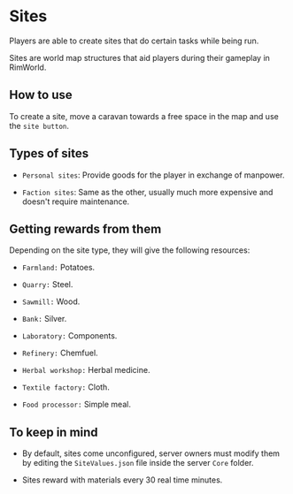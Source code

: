 # Sites
Players are able to create sites that do certain tasks while being run.

Sites are world map structures that aid players during their gameplay in RimWorld.

## How to use
To create a site, move a caravan towards a free space in the map and use the `site button`.

## Types of sites
* `Personal sites`: Provide goods for the player in exchange of manpower.

* `Faction sites`: Same as the other, usually much more expensive and doesn't require maintenance.

## Getting rewards from them
Depending on the site type, they will give the following resources:
* `Farmland:` Potatoes.

* `Quarry:` Steel.

* `Sawmill:` Wood.

* `Bank:` Silver.

* `Laboratory:` Components.

* `Refinery:` Chemfuel.

* `Herbal workshop:` Herbal medicine.

* `Textile factory:` Cloth.

* `Food processor:` Simple meal.

## To keep in mind
* By default, sites come unconfigured, server owners must modify them by editing the `SiteValues.json` file inside the server `Core` folder.

* Sites reward with materials every 30 real time minutes.